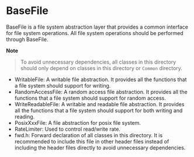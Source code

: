 # BaseFile

BaseFile is a file system abstraction layer that provides a common interface for file system operations. All file system operations should be performed through BaseFile.

**Note**

> To avoid unnecessary dependencies, all classes in this directory should only depend on classes in this directory or `Common` directory.

- WritableFile: A writable file abstraction. It provides all the functions that a file system should support for writing.
- RandomAccessFile: A random access file abstraction. It provides all the functions that a file system should support for random access.
- WriteReadableFile: A writable and readable file abstraction. It provides all the functions that a file system should support for both writing and reading.
- PosixXxxFile: A file abstraction for posix file system.
- RateLimiter: Used to control read/write rate.
- fwd.h: Forward declaration of all classes in this directory. It is recommended to include this file in other header files instead of including the header files directly to avoid unnecessary dependencies.
